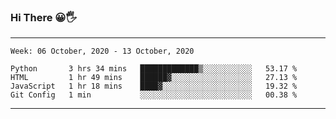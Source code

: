 ### Hi There 😀🖐
---
<!--START_SECTION:waka-->
```text
Week: 06 October, 2020 - 13 October, 2020

Python       3 hrs 34 mins   █████████████▒░░░░░░░░░░░   53.17 % 
HTML         1 hr 49 mins    ██████▓░░░░░░░░░░░░░░░░░░   27.13 % 
JavaScript   1 hr 18 mins    ████▓░░░░░░░░░░░░░░░░░░░░   19.32 % 
Git Config   1 min           ░░░░░░░░░░░░░░░░░░░░░░░░░   00.38 % 
```
<!--END_SECTION:waka-->

---
